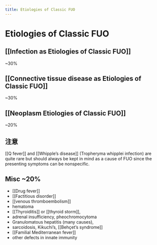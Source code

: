 ```yaml
---
title: Etiologies of Classic FUO
---
```

# Etiologies of Classic FUO

## [[Infection as Etiologies of Classic FUO]]
~30%
## [[Connective tissue disease as Etiologies of Classic FUO]]
~30%
## [[Neoplasm Etiologies of Classic FUO]]
~20%

## 注意
[[Q fever]] and [[Whipple’s disease]] (Tropheryma whipplei infection) are quite rare but should always be kept in mind as a cause of FUO since the presenting symptoms can be nonspecific.

## Misc ~20%
* [[Drug fever]]
* [[Factitious disorder]]
* [[venous thromboembolism]]
* hematoma
* [[Thyroiditis]] or [[thyroid storm]],
* adrenal insufficiency, pheochromocytoma
* Granulomatous hepatitis (many causes),
* sarcoidosis, Kikuchi’s, [[Behçet’s syndrome]]
* [[Familial Mediterranean fever]]
* other defects in innate immunity
